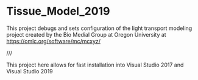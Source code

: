 # Tissue_Model_2019

This project debugs and sets configuration of the light transport modeling project created by the Bio Medial Group at Oregon University at https://omlc.org/software/mc/mcxyz/

///

This project here allows for fast installation into Visual Studio 2017 and Visual Studio 2019
